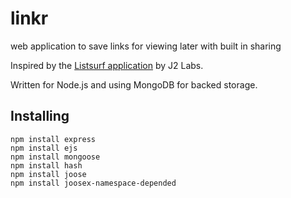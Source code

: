 # linkr #

web application to save links for viewing later with built in sharing

Inspired by the [Listsurf application](http://j2labs.tumblr.com/post/6030094019/listsurf-i-like-to-send-emails-i-especially) by J2 Labs.

Written for Node.js and using MongoDB for backed storage.

## Installing ##

	npm install express
	npm install ejs
	npm install mongoose  
	npm install hash
	npm install joose
	npm install joosex-namespace-depended

